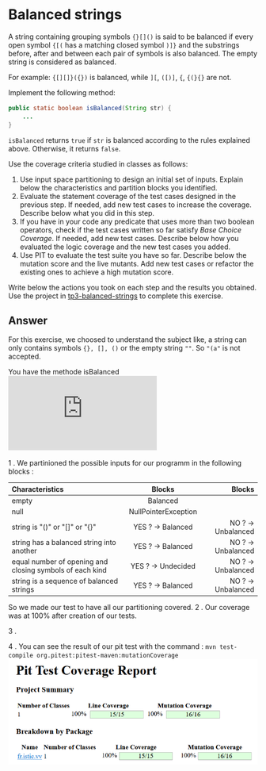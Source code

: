 # Balanced strings

A string containing grouping symbols `{}[]()` is said to be balanced if every open symbol `{[(` has a matching closed symbol `)]}` and the substrings before, after and between each pair of symbols is also balanced. The empty string is considered as balanced.

For example: `{[][]}({})` is balanced, while `][`, `([)]`, `{`, `{(}{}` are not.

Implement the following method:

```java
public static boolean isBalanced(String str) {
    ...
}
```

`isBalanced` returns `true` if `str` is balanced according to the rules explained above. Otherwise, it returns `false`.

Use the coverage criteria studied in classes as follows:

1. Use input space partitioning to design an initial set of inputs. Explain below the characteristics and partition blocks you identified.
2. Evaluate the statement coverage of the test cases designed in the previous step. If needed, add new test cases to increase the coverage. Describe below what you did in this step.
3. If you have in your code any predicate that uses more than two boolean operators, check if the test cases written so far satisfy *Base Choice Coverage*. If needed, add new test cases. Describe below how you evaluated the logic coverage and the new test cases you added.
4. Use PIT to evaluate the test suite you have so far. Describe below the mutation score and the live mutants. Add new test cases or refactor the existing ones to achieve a high mutation score.

Write below the actions you took on each step and the results you obtained.
Use the project in [tp3-balanced-strings](../code/tp3-balanced-strings) to complete this exercise.

## Answer

For this exercise, we choosed to understand the subject like, a string can only contains symbols `{}, [], ()` or the empty string `""`. So `"(a"` is not accepted.

You have the methode isBalanced ![HERE](https://github.com/lise-rg/VV-ISTIC-TP3/blob/main/code/tp3-balanced-strings/src/main/java/fr/istic/vv/StringUtils.java)

1 .
We partinioned the possible inputs for our programm in the following blocks :

| Characteristics  | Blocks  | Blocks |
| :----------------------- |:------------------------:| --:|
| empty  |   Balanced         |
| null  | NullPointerException
| string is "()" or "[]" or "{}" | YES ? -> Balanced | NO ? -> Unbalanced
| string has a balanced string into another  | YES ? -> Balanced | NO ? -> Unbalanced
|equal number of opening and closing symbols of each kind |   YES ? -> Undecided | NO ? -> Unbalanced
| string is a sequence of balanced strings| YES ? -> Balanced | NO ? -> Unbalanced

So we made our test to have all our partitioning covered. 
2 .
Our coverage was at 100% after creation of our tests.

3 .

4 .
You can see the result of our pit test with the command : `mvn test-compile org.pitest:pitest-maven:mutationCoverage`
 ![HERE](https://github.com/lise-rg/VV-ISTIC-TP3/blob/main/exercises/pit%20report%20balanced%20string.png)
